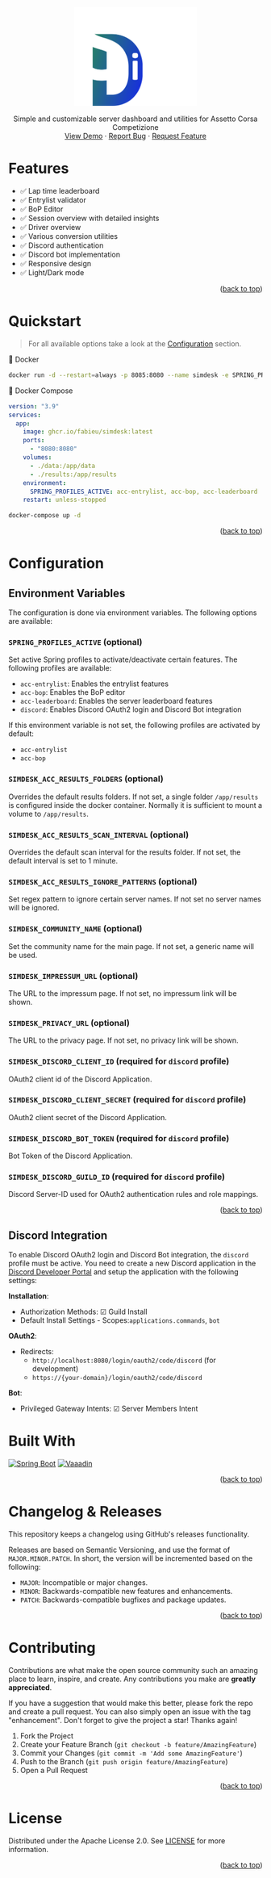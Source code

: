 <a id="readme-top"></a>

<!-- OVERVIEW -->
<br />
<div style="text-align: center">
  <img src="/src/main/resources/META-INF/resources/assets/img/logo_full_white.png" alt="Logo" height="196">
  <p style="text-align: center">
    Simple and customizable server dashboard and utilities for Assetto Corsa Competizione
    <br />
    <a href="https://sim2real.simdesk.eu">View Demo</a>
    ·
    <a href="https://github.com/fabieu/simdesk/issues">Report Bug</a>
    ·
    <a href="https://github.com/fabieu/simdesk/issues">Request Feature</a>
  </p>
</div>

<!-- FEATURES -->

# Features

- ✅ Lap time leaderboard
- ✅ Entrylist validator
- ✅ BoP Editor
- ✅ Session overview with detailed insights
- ✅ Driver overview
- ✅ Various conversion utilities
- ✅ Discord authentication
- ✅ Discord bot implementation
- ✅ Responsive design
- ✅ Light/Dark mode

<p style="text-align: end">(<a href="#readme-top">back to top</a>)</p>

<!-- GETTING STARTED -->

# Quickstart

> For all available options take a look at the [Configuration](#configuration) section.

🐳 Docker

```bash
docker run -d --restart=always -p 8085:8080 --name simdesk -e SPRING_PROFILES_ACTIVE="acc-entrylist,acc-bop,acc-leaderboard" -v ./results:/app/results -v ./data:/app/data ghcr.io/fabieu/simdesk:latest
```

🐳 Docker Compose

```yaml
version: "3.9"
services:
  app:
    image: ghcr.io/fabieu/simdesk:latest
    ports:
      - "8080:8080"
    volumes:
      - ./data:/app/data
      - ./results:/app/results
    environment:
      SPRING_PROFILES_ACTIVE: acc-entrylist, acc-bop, acc-leaderboard
    restart: unless-stopped
```

```bash
docker-compose up -d  
```

<p style="text-align: end">(<a href="#readme-top">back to top</a>)</p>

<!-- CONFIGURATION -->

# Configuration

## Environment Variables

The configuration is done via environment variables. The following options are available:

### `SPRING_PROFILES_ACTIVE` (optional)

Set active Spring profiles to activate/deactivate certain features. The following profiles are available:

- `acc-entrylist`: Enables the entrylist features
- `acc-bop`: Enables the BoP editor
- `acc-leaderboard`: Enables the server leaderboard features
- `discord`: Enables Discord OAuth2 login and Discord Bot integration

If this environment variable is not set, the following profiles are activated by default:

- `acc-entrylist`
- `acc-bop`

### `SIMDESK_ACC_RESULTS_FOLDERS` (optional)

Overrides the default results folders. If not set, a single folder `/app/results` is configured inside the docker
container.
Normally it is sufficient to mount a volume to `/app/results`.

### `SIMDESK_ACC_RESULTS_SCAN_INTERVAL` (optional)

Overrides the default scan interval for the results folder. If not set, the default interval is set to 1 minute.

### `SIMDESK_ACC_RESULTS_IGNORE_PATTERNS` (optional)

Set regex pattern to ignore certain server names. If not set no server names will be ignored.

### `SIMDESK_COMMUNITY_NAME` (optional)

Set the community name for the main page. If not set, a generic name will be used.

### `SIMDESK_IMPRESSUM_URL` (optional)

The URL to the impressum page. If not set, no impressum link will be shown.

### `SIMDESK_PRIVACY_URL` (optional)

The URL to the privacy page. If not set, no privacy link will be shown.

### `SIMDESK_DISCORD_CLIENT_ID` (required for `discord` profile)

OAuth2 client id of the Discord Application.

### `SIMDESK_DISCORD_CLIENT_SECRET` (required for `discord` profile)

OAuth2 client secret of the Discord Application.

### `SIMDESK_DISCORD_BOT_TOKEN` (required for `discord` profile)

Bot Token of the Discord Application.

### `SIMDESK_DISCORD_GUILD_ID` (required for `discord` profile)

Discord Server-ID used for OAuth2 authentication rules and role mappings.

<p style="text-align: end">(<a href="#readme-top">back to top</a>)</p>

## Discord Integration

To enable Discord OAuth2 login and Discord Bot integration, the `discord` profile must be active.
You need to create a new Discord application in
the [Discord Developer Portal](https://discord.com/developers/applications) and setup the application with the following
settings:

**Installation**:

- Authorization Methods: ☑ Guild Install
- Default Install Settings - Scopes:`applications.commands`, `bot`

**OAuth2**:

- Redirects:
    - `http://localhost:8080/login/oauth2/code/discord` (for development)
    - `https://{your-domain}/login/oauth2/code/discord`

**Bot**:

- Privileged Gateway Intents: ☑ Server Members Intent

<!-- BUILT WITH -->

# Built With

[![Spring Boot][spring-boot]][spring-boot-url]
[![Vaaadin][vaadin]][vaadin-url]

<p style="text-align: end">(<a href="#readme-top">back to top</a>)</p>


<!-- RELEASES -->

# Changelog & Releases

This repository keeps a changelog using GitHub's releases functionality.

Releases are based on Semantic Versioning, and use the format of `MAJOR.MINOR.PATCH`. In short, the version will be
incremented based on the following:

- `MAJOR`: Incompatible or major changes.
- `MINOR`: Backwards-compatible new features and enhancements.
- `PATCH`: Backwards-compatible bugfixes and package updates.

<p style="text-align: end">(<a href="#readme-top">back to top</a>)</p>



<!-- CONTRIBUTING -->

# Contributing

Contributions are what make the open source community such an amazing place to learn, inspire, and create. Any
contributions you make are **greatly appreciated**.

If you have a suggestion that would make this better, please fork the repo and create a pull request. You can also
simply open an issue with the tag "enhancement".
Don't forget to give the project a star! Thanks again!

1. Fork the Project
2. Create your Feature Branch (`git checkout -b feature/AmazingFeature`)
3. Commit your Changes (`git commit -m 'Add some AmazingFeature'`)
4. Push to the Branch (`git push origin feature/AmazingFeature`)
5. Open a Pull Request

<p style="text-align: end">(<a href="#readme-top">back to top</a>)</p>

<!-- LICENSE -->

# License

Distributed under the Apache License 2.0. See [LICENSE][license-url] for more information.

<p style="text-align: end">(<a href="#readme-top">back to top</a>)</p>



<!-- MARKDOWN LINKS & IMAGES -->

[project-url]: https://github.com/fabieu/simdesk

[issues-url]: https://github.com/fabieu/simdesk/issues

[forks-url]: https://github.com/fabieu/simdesk/forks

[license-url]: https://gitlab.com/sustineo/simdesk/-/blob/main/LICENSE

[spring-boot]: https://img.shields.io/badge/spring%20boot-6DB33F?logo=springboot&logoColor=white&style=for-the-badge

[spring-boot-url]: https://spring.io/projects/spring-boot

[vaadin]: https://img.shields.io/badge/vaadin-00B4F0?logo=vaadin&logoColor=white&style=for-the-badge

[vaadin-url]: https://vaadin.com/